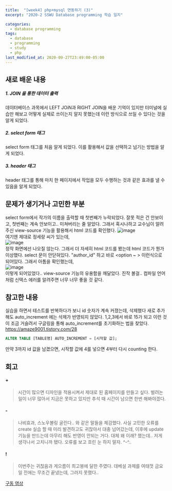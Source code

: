 ```yaml
---
title:  "[week4] php+mysql 연동하기 (3)"
excerpt: "2020-2 SSWU Database programming 학습 일지"

categories:
  - database programming
tags:
  - database
  - programming
  - study
  - php
last_modified_at: 2020-09-27T23:49:00-05:00
---
```



## 새로 배운 내용
##### 1. JOIN 을 통한 데이터 출력  
데이터베이스 과목에서 LEFT JOiN과 RIGHT JOIN을 배운 기억이 있지만 터미널에 실습만 해보고 어떻게 실제로 쓰이는지 알지 못했는데 이런 방식으로 쓰일 수 있다는 것을 알게 되었다. 

##### 2. select form 태그
select form 태그를 처음 알게 되었다. 이를 활용해서 값을 선택하고 넘기는 방법을 알 게 되었다.

##### 3. header 태그
header 태그를 통해 마치 한 페이지에서 작업을 모두 수행하는 것과 같은 효과를 낼 수 있음을 알게 되었다.


## 문제가 생기거나 고민한 부분
select form에서 작가의 이름을 출력할 때 첫번째가 누락되었다. 잘못 적은 건 안보이고, 첫번째는 계속 안보이고.. 미쳐버리는 줄 알았다. 그래서 혹시나하고 교수님이 알려주신 view-source 기능을 활용해서 html 코드를 확인했다.
![image](https://user-images.githubusercontent.com/69361613/94358440-fd279680-00db-11eb-92c8-58b9b457119b.png)  
여기엔 제대로 정세랑 씨가 있는데,  
![image](https://user-images.githubusercontent.com/69361613/94358467-234d3680-00dc-11eb-87c5-11cb9f6435ad.png)  
정작 화면에선 나오질 않는다.
그래서 더 자세히 html 코드를 봤는데 html 코드가 뭔가 이상했다. select 문이 안닫혀있다. "author_id" 하고 바로 <option ~ > 이런식으로 되어있다. 그래서 아톰을 확인했는데,  
![image](https://user-images.githubusercontent.com/69361613/94358518-a1a9d880-00dc-11eb-9325-fd73947309aa.png)  
이렇게 되어있었다..
view-source 기능의 유용함을 깨달았다. 진작 볼걸.. 컴파일 언어처럼 신택스 에러를 알려주면 너무 너무 좋을 것 같다.

## 참고한 내용
실습을 하면서 테스트를 반복하다가 보니 id 숫자가 계속 커졌는데, 삭제했다 새로 추가해도 auto_increment 에는 삭제가 반영되지 않았다. 1,2,3에서 바로 15가 되고 이런 것이 조금 거슬려서 구글링을 통해 auto_increment를 초기화하는 법을 찾았다.
https://amaze9001.tistory.com/28
~~~sql
ALTER TABLE [TABLE명] AUTO_INCREMENT = [시작할 값];
~~~
만약 3까지 id 값을 남겼으면, 시작할 값에 4를 넣으면 4부터 다시 counting 한다.

## 회고
#### +
> 시간이 많으면 디자인을 적용시켜서 제대로 된 홈페이지를 만들고 싶다. 벌려논 일이 너무 많아서 지금은 못하고 있지만 추석 때 시간이 남으면 한번 해봐야겠다.

#### -
> 나비효과, 스노우볼링 굴린다.. 와 같은 말들을 체감했다. 사실 고민한 오류를 create 실습 할 때 미리 발견하고도 귀찮아서 대충 넘어갔는데, 이후에 update 기능을 만드는데 아무리 해도 반영이 안되는 거다. 대체 왜 이래? 했는데.. 저게 생각나서 고치니까 됐다. 오류를 보고 흐린 눈 하지 말자. ^-^..

#### !
> 이번주는 귀찮음과 게으름이 최고봉에 달한 주였다. 데베설 과제를 여태껏 금요일 전에는 무조건 끝냈는데, 그러지 못했다..

[구동 영상](https://youtu.be/u3HAwx_3jnE)
